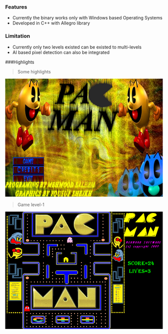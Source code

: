 ### Features

- Currently the binary works only with Windows based Operating Systems
- Developed in C++ with Allegro library

### Limitation
 -  Currently only two levels existed can be existed to multi-levels 
 - AI based pixel detection can also be integrated 
 
 
 ###Highlights

> Some highlights

![](https://github.com/mehmood-007/pacman/blob/main/highlights/front.png)

> Game level-1

![](https://github.com/mehmood-007/pacman/blob/main/highlights/game-level-1.png)
